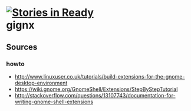 [![Stories in Ready](https://badge.waffle.io/topa/gignx.png?label=ready)](https://waffle.io/topa/gignx)  
gignx
=====

## Sources
### howto
- http://www.linuxuser.co.uk/tutorials/build-extensions-for-the-gnome-desktop-environment
- https://wiki.gnome.org/GnomeShell/Extensions/StepByStepTutorial
- http://stackoverflow.com/questions/13107743/documentation-for-writing-gnome-shell-extensions
